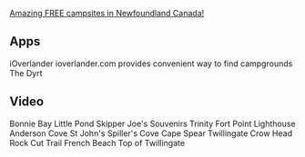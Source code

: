 [Amazing FREE campsites in Newfoundland Canada!](https://www.youtube.com/watch?v=hQs5VtT49Oo)

## Apps
iOverlander
ioverlander.com provides convenient way to find campgrounds 
The Dyrt

## Video
Bonnie Bay Little Pond
Skipper Joe's Souvenirs
Trinity
Fort Point Lighthouse
Anderson Cove
St John's
Spiller's Cove
Cape Spear
Twillingate
Crow Head
Rock Cut Trail
French Beach
Top of Twillingate


